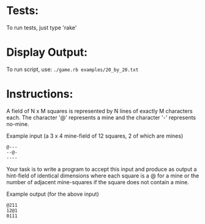 Tests:
======

To run tests, just type 'rake'


Display Output:
===============

To run script, use: ```./game.rb examples/20_by_20.txt```


Instructions:
=============

A field of N x M squares is represented by N lines of
exactly M characters each. The character '@' represents
a mine and the character '-' represents no-mine.

Example input (a 3 x 4 mine-field of 12 squares, 2 of
which are mines)

```
@---
--@-
----
```

Your task is to write a program to accept this input and
produce as output a hint-field of identical dimensions
where each square is a @ for a mine or the number of
adjacent mine-squares if the square does not contain a mine.

Example output (for the above input)
```
@211
12@1
0111
```

